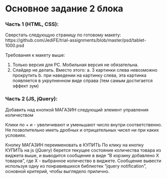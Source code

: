 # Основное задание 2 блока

<h3>Часть 1 (HTML, CSS):</h3>
Сверстать следующую страницу по готовому макету: 
https://github.com/JediFE/trial-assignments/blob/master/psd/tablet-1000.psd

Требования к макету выше: 
1.	Только версия для PC. Мобильная версия не обязательна. 
2.	Слайдер не делать. Вместо этого: 
a.	3 картинки слева невозможно прокрутить
b.	при наведении на картинку слева, эта картинка появляется в укрупненном виде справа (тем самым достигается эффект зум)

<h3>Часть 2 (JS, jQuery):</h3>
Добавить над кнопкой МАГАЗИН следующий элемент управления количеством 
 
Клики по + и - увеличивают и уменьшают число внутри соответственно. 
Не позволительно иметь дробных и отрицательных чисел ни при каких условиях.

Кнопку МАГАЗИН переименовать в КУПИТЬ
По клику на кнопку КУПИТЬ на js (jQuery) берется текущее состояние количества товара из виджета выше, и выводится сообщение в виде “В корзину добавлено X товаров”, где X - выбранное количество в виджете. 
Сообщение вывести используя одну из понравившихся библиотек “jquery notification”, основной критерий, чтобы выглядело прилично. 
